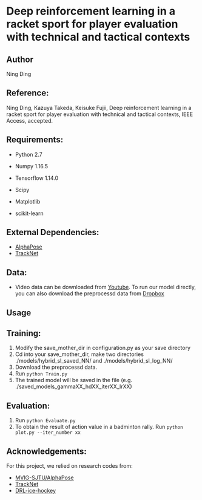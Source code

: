 # Deep reinforcement learning in a racket sport for player evaluation with technical and tactical contexts 

## Author 
Ning Ding

## Reference:
Ning Ding, Kazuya Takeda, Keisuke Fujii, Deep reinforcement learning in a racket sport for player evaluation with technical and tactical contexts, IEEE Access, accepted.

## Requirements:

* Python 2.7

* Numpy 1.16.5
* Tensorflow 1.14.0
* Scipy
* Matplotlib
* scikit-learn 

## External Dependencies:

* [AlphaPose](https://github.com/MVIG-SJTU/AlphaPose)
* [TrackNet](https://nol.cs.nctu.edu.tw:234/open-source/TrackNet)

## Data:

* Video data can be downloaded from [Youtube](https://www.youtube.com/user/bwf). To run our model directly, you can also download the preprocessd data from [Dropbox](https://www.dropbox.com/sh/vxxgnnsn8ze0usl/AAD7ew6tQsgymsacemU0y6uSa?dl=0)


## Usage 

## Training:
1. Modify the save_mother_dir in configuration.py as your save directory
2. Cd into your save_mother_dir, make two directories ./models/hybrid_sl_saved_NN/ and ./models/hybrid_sl_log_NN/
3. Download the preprocessd data.
4. Run ```python Train.py```  
5. The trained model will be saved in the file (e.g. ./saved_models_gammaXX_hdXX_iterXX_lrXX)

## Evaluation:
1. Run ```python Evaluate.py```  
2. To obtain the result of action value in a badminton rally. Run ```python plot.py --iter_number xx```
 
## Acknowledgements:
For this project, we relied on research codes from:
* [MVIG-SJTU/AlphaPose](https://github.com/MVIG-SJTU/AlphaPose)
* [TrackNet](https://nol.cs.nctu.edu.tw:234/open-source/TrackNet)
* [DRL-ice-hockey](https://github.com/Guiliang/DRL-ice-hockey)
